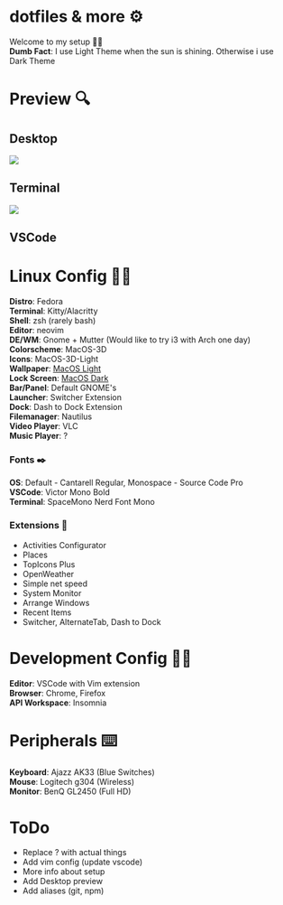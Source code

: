 # dotfiles & more ⚙️

Welcome to my setup 👋🏼 <br>
<strong>Dumb Fact</strong>: I use Light Theme when the sun is shining. Otherwise i use Dark Theme

# Preview 🔍
<h2>Desktop</h2>
<img src="https://i.imgur.com/ynrdBCJ.png">
<h2>Terminal</h2>
<img src="https://i.imgur.com/63IxGRV.png">
<h2>VSCode</h2>

# Linux Config 🐧🎨

<strong>Distro</strong>: Fedora <br/>
<strong>Terminal</strong>: Kitty/Alacritty <br/>
<strong>Shell</strong>: zsh (rarely bash) <br/>
<strong>Editor</strong>: neovim <br/>
<strong>DE/WM</strong>: Gnome + Mutter (Would like to try i3 with Arch one day) <br/>
<strong>Colorscheme</strong>: MacOS-3D <br/>
<strong>Icons</strong>: MacOS-3D-Light <br/>
<strong>Wallpaper</strong>: <a href="https://www.pling.com/p/1410476/startdownload?file_id=1597221087&file_name=MacOS-3D-4K-Light.jpg&file_type=image/jpeg&file_size=4992028">MacOS Light</a> <br/>
<strong>Lock Screen</strong>: <a href="https://www.pling.com/p/1410476/startdownload?file_id=1597221133&file_name=MacOS-3D-4K-Dark.jpg&file_type=image/jpeg&file_size=4861402"> MacOS Dark</a> <br/>
<strong>Bar/Panel</strong>: Default GNOME's <br/>
<strong>Launcher</strong>: Switcher Extension <br/>
<strong>Dock</strong>: Dash to Dock Extension <br/>
<strong>Filemanager</strong>: Nautilus <br/>
<strong>Video Player</strong>: VLC <br/>
<strong>Music Player</strong>: ? <br/>

<h3><strong>Fonts ✒️</strong></h3>
<strong>OS</strong>: Default - Cantarell Regular, Monospace - Source Code Pro  <br/>
<strong>VSCode</strong>: Victor Mono Bold<br/>
<strong>Terminal</strong>: SpaceMono Nerd Font Mono<br/>

<h3><strong>Extensions 🧩</strong></h3>

- Activities Configurator
- Places
- TopIcons Plus
- OpenWeather
- Simple net speed
- System Monitor
- Arrange Windows
- Recent Items
- Switcher, AlternateTab, Dash to Dock

# Development Config 👨‍💻

<strong>Editor</strong>: VSCode with Vim extension <br/>
<strong>Browser</strong>: Chrome, Firefox <br/>
<strong>API Workspace</strong>: Insomnia <br/>

# Peripherals ⌨️

<strong>Keyboard</strong>: Ajazz AK33 (Blue Switches) <br/>
<strong>Mouse</strong>: Logitech g304 (Wireless) <br/>
<strong>Monitor</strong>: BenQ GL2450 (Full HD) <br/>

# ToDo

- Replace ? with actual things
- Add vim config (update vscode)
- More info about setup
- Add Desktop preview
- Add aliases (git, npm)
